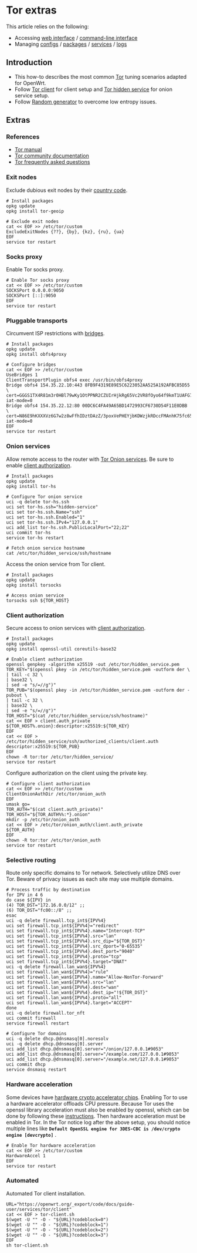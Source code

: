 # Tor extras

This article relies on the following:

- Accessing [web interface](/docs/guide-quick-start/walkthrough_login "docs:guide-quick-start:walkthrough_login") / [command-line interface](/docs/guide-quick-start/sshadministration "docs:guide-quick-start:sshadministration")
- Managing [configs](/docs/guide-user/base-system/uci "docs:guide-user:base-system:uci") / [packages](/docs/guide-user/additional-software/managing_packages "docs:guide-user:additional-software:managing_packages") / [services](/docs/guide-user/base-system/managing_services "docs:guide-user:base-system:managing_services") / [logs](/docs/guide-user/base-system/log.essentials "docs:guide-user:base-system:log.essentials")

## Introduction

- This how-to describes the most common [Tor](https://en.wikipedia.org/wiki/Tor_%28anonymity_network%29 "https://en.wikipedia.org/wiki/Tor_(anonymity_network)") tuning scenarios adapted for OpenWrt.
- Follow [Tor client](/docs/guide-user/services/tor/client "docs:guide-user:services:tor:client") for client setup and [Tor hidden service](/docs/guide-user/services/tor/hs "docs:guide-user:services:tor:hs") for onion service setup.
- Follow [Random generator](/docs/guide-user/services/rng "docs:guide-user:services:rng") to overcome low entropy issues.

## Extras

### References

- [Tor manual](https://2019.www.torproject.org/docs/tor-manual.html.en "https://2019.www.torproject.org/docs/tor-manual.html.en")
- [Tor community documentation](https://community.torproject.org/ "https://community.torproject.org/")
- [Tor frequently asked questions](https://support.torproject.org/ "https://support.torproject.org/")

### Exit nodes

Exclude dubious exit nodes by their [country code](https://en.wikipedia.org/wiki/ISO_3166-1_alpha-2 "https://en.wikipedia.org/wiki/ISO_3166-1_alpha-2").

```
# Install packages
opkg update
opkg install tor-geoip
 
# Exclude exit nodes
cat << EOF >> /etc/tor/custom
ExcludeExitNodes {??}, {by}, {kz}, {ru}, {ua}
EOF
service tor restart
```

### Socks proxy

Enable Tor socks proxy.

```
# Enable Tor socks proxy
cat << EOF >> /etc/tor/custom
SOCKSPort 0.0.0.0:9050
SOCKSPort [::]:9050
EOF
service tor restart
```

### Pluggable transports

Circumvent ISP restrictions with [bridges](https://tb-manual.torproject.org/bridges/ "https://tb-manual.torproject.org/bridges/").

```
# Install packages
opkg update
opkg install obfs4proxy
 
# Configure bridges
cat << EOF >> /etc/tor/custom
UseBridges 1
ClientTransportPlugin obfs4 exec /usr/bin/obfs4proxy
Bridge obfs4 154.35.22.10:443 8FB9F4319E89E5C6223052AA525A192AFBC85D55 \
cert=GGGS1TX4R81m3r0HBl79wKy1OtPPNR2CZUIrHjkRg65Vc2VR8fOyo64f9kmT1UAFG7j0HQ iat-mode=0
Bridge obfs4 154.35.22.12:80 00DC6C4FA49A65BD1472993CF6730D54F11E0DBB \
cert=N86E9hKXXXVz6G7w2z8wFfhIDztDAzZ/3poxVePHEYjbKDWzjkRDccFMAnhK75fc65pYSg iat-mode=0
EOF
service tor restart
```

### Onion services

Allow remote access to the router with [Tor Onion services](/docs/guide-user/services/tor/hs "docs:guide-user:services:tor:hs"). Be sure to enable [client authorization](/docs/guide-user/services/tor/extras#client_authorization "docs:guide-user:services:tor:extras").

```
# Install packages
opkg update
opkg install tor-hs
 
# Configure Tor onion service
uci -q delete tor-hs.ssh
uci set tor-hs.ssh="hidden-service"
uci set tor-hs.ssh.Name="ssh"
uci set tor-hs.ssh.Enabled="1"
uci set tor-hs.ssh.IPv4="127.0.0.1"
uci add_list tor-hs.ssh.PublicLocalPort="22;22"
uci commit tor-hs
service tor-hs restart
 
# Fetch onion service hostname
cat /etc/tor/hidden_service/ssh/hostname
```

Access the onion service from Tor client.

```
# Install packages
opkg update
opkg install torsocks
 
# Access onion service
torsocks ssh ${TOR_HOST}
```

### Client authorization

Secure access to onion services with [client authorization](https://community.torproject.org/onion-services/advanced/client-auth/ "https://community.torproject.org/onion-services/advanced/client-auth/").

```
# Install packages
opkg update
opkg install openssl-util coreutils-base32
 
# Enable client authorization
openssl genpkey -algorithm x25519 -out /etc/tor/hidden_service.pem
TOR_KEY="$(openssl pkey -in /etc/tor/hidden_service.pem -outform der \
| tail -c 32 \
| base32 \
| sed -e "s/=//g")"
TOR_PUB="$(openssl pkey -in /etc/tor/hidden_service.pem -outform der -pubout \
| tail -c 32 \
| base32 \
| sed -e "s/=//g")"
TOR_HOST="$(cat /etc/tor/hidden_service/ssh/hostname)"
cat << EOF > client.auth_private
${TOR_HOST%.onion}:descriptor:x25519:${TOR_KEY}
EOF
cat << EOF > /etc/tor/hidden_service/ssh/authorized_clients/client.auth
descriptor:x25519:${TOR_PUB}
EOF
chown -R tor:tor /etc/tor/hidden_service/
service tor restart
```

Configure authorization on the client using the private key.

```
# Configure client authorization
cat << EOF >> /etc/tor/custom
ClientOnionAuthDir /etc/tor/onion_auth
EOF
umask go=
TOR_AUTH="$(cat client.auth_private)"
TOR_HOST="${TOR_AUTH%%:*}.onion"
mkdir -p /etc/tor/onion_auth
cat << EOF > /etc/tor/onion_auth/client.auth_private
${TOR_AUTH}
EOF
chown -R tor:tor /etc/tor/onion_auth
service tor restart
```

### Selective routing

Route only specific domains to Tor network. Selectively utilize DNS over Tor. Beware of privacy issues as each site may use multiple domains.

```
# Process traffic by destination
for IPV in 4 6
do case ${IPV} in
(4) TOR_DST="172.16.0.0/12" ;;
(6) TOR_DST="fc00::/8" ;;
esac
uci -q delete firewall.tcp_int${IPV%4}
uci set firewall.tcp_int${IPV%4}="redirect"
uci set firewall.tcp_int${IPV%4}.name="Intercept-TCP"
uci set firewall.tcp_int${IPV%4}.src="lan"
uci set firewall.tcp_int${IPV%4}.src_dip="${TOR_DST}"
uci set firewall.tcp_int${IPV%4}.src_dport="0-65535"
uci set firewall.tcp_int${IPV%4}.dest_port="9040"
uci set firewall.tcp_int${IPV%4}.proto="tcp"
uci set firewall.tcp_int${IPV%4}.target="DNAT"
uci -q delete firewall.lan_wan${IPV%4}
uci set firewall.lan_wan${IPV%4}="rule"
uci set firewall.lan_wan${IPV%4}.name="Allow-NonTor-Forward"
uci set firewall.lan_wan${IPV%4}.src="lan"
uci set firewall.lan_wan${IPV%4}.dest="wan"
uci set firewall.lan_wan${IPV%4}.dest_ip="!${TOR_DST}"
uci set firewall.lan_wan${IPV%4}.proto="all"
uci set firewall.lan_wan${IPV%4}.target="ACCEPT"
done
uci -q delete firewall.tor_nft
uci commit firewall
service firewall restart
 
# Configure Tor domains
uci -q delete dhcp.@dnsmasq[0].noresolv
uci -q delete dhcp.@dnsmasq[0].server
uci add_list dhcp.@dnsmasq[0].server="/onion/127.0.0.1#9053"
uci add_list dhcp.@dnsmasq[0].server="/example.com/127.0.0.1#9053"
uci add_list dhcp.@dnsmasq[0].server="/example.net/127.0.0.1#9053"
uci commit dhcp
service dnsmasq restart
```

### Hardware acceleration

Some devices have [hardware crypto accelerator chips](/docs/techref/hardware/cryptographic.hardware.accelerators "docs:techref:hardware:cryptographic.hardware.accelerators"). Enabling Tor to use a hardware accelerator offloads CPU pressure. Because Tor uses the openssl library acceleration must also be enabled by openssl, which can be done by following these [instructions](/docs/techref/hardware/cryptographic.hardware.accelerators#cryptodev "docs:techref:hardware:cryptographic.hardware.accelerators"). Then hardware acceleration must be enabled in Tor. In the Tor notice log after the above setup, you should notice multiple lines like **`Default OpenSSL engine for 3DES-CBC is /dev/crypto engine [devcrypto]`** .

```
# Enable Tor hardware acceleration
cat << EOF >> /etc/tor/custom
HardwareAccel 1
EOF
service tor restart
```

### Automated

Automated Tor client installation.

```
URL="https://openwrt.org/_export/code/docs/guide-user/services/tor/client"
cat << EOF > tor-client.sh
$(wget -U "" -O - "${URL}?codeblock=0")
$(wget -U "" -O - "${URL}?codeblock=1")
$(wget -U "" -O - "${URL}?codeblock=2")
$(wget -U "" -O - "${URL}?codeblock=3")
EOF
sh tor-client.sh
```
